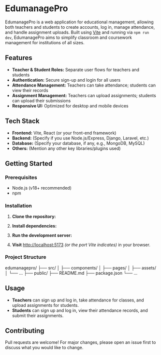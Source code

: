 # EdumanagePro

EdumanagePro is a web application for educational management, allowing both teachers and students to create accounts, log in, manage attendance, and handle assignment uploads. Built using [Vite](https://vitejs.dev/) and running via `npm run dev`, EdumanagePro aims to simplify classroom and coursework management for institutions of all sizes.

## Features

- **Teacher & Student Roles:** Separate user flows for teachers and students  
- **Authentication:** Secure sign-up and login for all users  
- **Attendance Management:** Teachers can take attendance; students can view their records  
- **Assignment Management:** Teachers can upload assignments; students can upload their submissions  
- **Responsive UI:** Optimized for desktop and mobile devices  

## Tech Stack

- **Frontend:** Vite, React (or your front-end framework)
- **Backend:** (Specify if you use Node.js/Express, Django, Laravel, etc.)
- **Database:** (Specify your database, if any, e.g., MongoDB, MySQL)
- **Others:** (Mention any other key libraries/plugins used)

## Getting Started

### Prerequisites

- Node.js (v18+ recommended)
- npm

### Installation

1. **Clone the repository:**

2. **Install dependencies:**

3. **Run the development server:**

4. **Visit** [http://localhost:5173](http://localhost:5173) *(or the port Vite indicates)* in your browser.

### Project Structure

edumanagepro/
├── src/
│ ├── components/
│ ├── pages/
│ ├── assets/
│ └── ...
├── public/
├── README.md
├── package.json
└── ...
## Usage

- **Teachers** can sign up and log in, take attendance for classes, and upload assignments for students.
- **Students** can sign up and log in, view their attendance records, and submit their assignments.

## Contributing

Pull requests are welcome! For major changes, please open an issue first to discuss what you would like to change.



